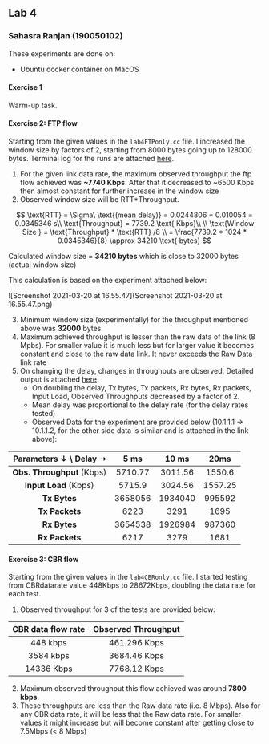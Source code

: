 ## Lab 4

### Sahasra Ranjan (190050102)

These experiments are done on:

- Ubuntu docker container on MacOS

#### Exercise 1

Warm-up task.

#### Exercise 2: FTP flow

Starting from the given values in the `lab4FTPonly.cc` file. I increased the window size by factors of 2, starting from 8000 bytes going up to 128000 bytes. Terminal log for the runs are attached [here](https://drive.google.com/drive/folders/1133U_KP0o6NK1vEQafl4urKuSdiL9TeM?usp=sharing).

1. For the given link data rate, the maximum observed throughput the ftp flow achieved was **~7740 Kbps**. After that it decreased to ~6500 Kbps then almost constant for further increase in the window size
2. Observed window size will be RTT*Throughput. 

$$
\text{RTT} = \Sigma\ \text{(mean delay)} = 0.0244806 + 0.010054 = 0.0345346 s\\
\text{Throughput} = 7739.2 \text{ Kbps}\\
\\
\text{Window Size } = \text{Throughput} * \text{RTT} /8 \\
= \frac{7739.2 * 1024 * 0.0345346}{8} \approx 34210 \text{ bytes}
$$

Calculated window size = **34210 bytes** which is close to 32000 bytes (actual window size)

This calculation is based on the experiment attached below: 

![Screenshot 2021-03-20 at 16.55.47](Screenshot 2021-03-20 at 16.55.47.png)

3. Minimum window size (experimentally) for the throughput mentioned above was **32000** bytes.
4. Maximum achieved throughput is lesser than the raw data of the link (8 Mpbs). For smaller value it is much less but for larger value it becomes constant and close to the raw data link. It never exceeds the Raw Data link rate
5. On changing the delay, changes in throughputs are observed. Detailed output is attached [here](). 
   - On doubling the delay, Tx bytes, Tx packets, Rx bytes, Rx packets, Input Load, Observed Throughputs decreased by a factor of 2.
   - Mean delay was proportional to the delay rate (for the delay rates tested)
   - Observed Data for the experiment are provided below (10.1.1.1 $\rightarrow$ 10.1.1.2, for the other side data is similar and is attached in the link above):

|   Parameters ↓ \ Delay ➝   |  5 ms   |  10 ms  |  20ms   |
| :------------------------: | :-----: | :-----: | :-----: |
| **Obs. Throughput** (Kbps) | 5710.77 | 3011.56 | 1550.6  |
|   **Input Load** (Kbps)    | 5715.9  | 3024.56 | 1557.25 |
|        **Tx Bytes**        | 3658056 | 1934040 | 995592  |
|       **Tx Packets**       |  6223   |  3291   |  1695   |
|        **Rx Bytes**        | 3654538 | 1926984 | 987360  |
|       **Rx Packets**       |  6217   |  3279   |  1681   |



#### Exercise 3: CBR flow

Starting from the given values in the `lab4CBRonly.cc` file. I started testing from CBRdatarate value 448Kbps to 28672Kbps, doubling the data rate for each test. 

1.  Observed throughput for 3 of the tests are provided below:

| CBR data flow rate | Observed Throughput |
| :----------------: | :-----------------: |
|      448 kbps      |    461.296 Kbps     |
|     3584 kbps      |    3684.46 Kbps     |
|     14336 Kbps     |    7768.12 Kbps     |

2. Maximum observed throughput this flow achieved was around **7800 kbps**.
3. These throughputs are less than the Raw data rate (i.e. 8 Mbps). Also for any CBR data rate, it will be less that the Raw data rate. For smaller values it might increase but will become constant after getting close to 7.5Mbps (< 8 Mbps)

